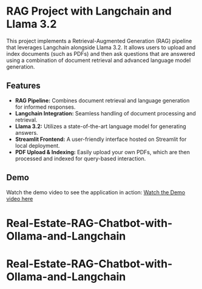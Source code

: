 # RAG Project with Langchain and Llama 3.2

This project implements a Retrieval-Augmented Generation (RAG) pipeline that leverages Langchain alongside Llama 3.2. It allows users to upload and index documents (such as PDFs) and then ask questions that are answered using a combination of document retrieval and advanced language model generation.

## Features

- **RAG Pipeline:** Combines document retrieval and language generation for informed responses.
- **Langchain Integration:** Seamless handling of document processing and retrieval.
- **Llama 3.2:** Utilizes a state-of-the-art language model for generating answers.
- **Streamlit Frontend:** A user-friendly interface hosted on Streamlit for local deployment.
- **PDF Upload & Indexing:** Easily upload your own PDFs, which are then processed and indexed for query-based interaction.

## Demo

Watch the demo video to see the application in action: [Watch the Demo video here](https://www.canva.com/design/DAGf-qy9YSA/q-x2-XgEf3rSWDMMAfTN3w/watch?utm_content=DAGf-qy9YSA&utm_campaign=designshare&utm_medium=link2&utm_source=uniquelinks&utlId=h4e4c8686f6)
# Real-Estate-RAG-Chatbot-with-Ollama-and-Langchain
# Real-Estate-RAG-Chatbot-with-Ollama-and-Langchain
